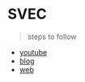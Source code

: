 # SVEC
> steps to follow

- [youtube](https://www.youtube.com/channel/UC961tnW5bkZF0rMripCAFbQ)
- [blog](http://skishorkumar.blogspot.in)
- [web](http://siva28.weebly.com)
